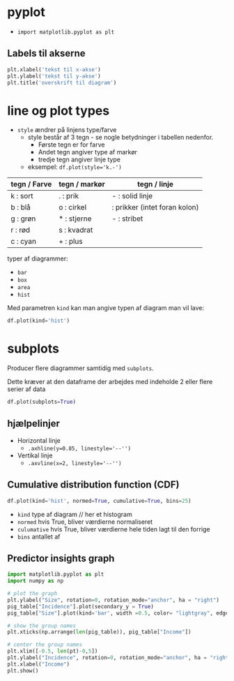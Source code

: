 # pyplot
- `import matplotlib.pyplot as plt`

## Labels til akserne
````python
plt.xlabel('tekst til x-akse')
plt.ylabel('tekst til y-akse')
plt.title('overskrift til diagram')
````

# line og plot types
- `style` ændrer på linjens type/farve
  - style består af 3 tegn - se nogle betydninger i tabellen nedenfor.
    - Første tegn er for farve
    - Andet tegn angiver type af markør
    - tredje tegn angiver linje type
  - eksempel: `df.plot(style='k.-')`
  
| tegn / Farve | tegn / markør | tegn / linje |
|---|---|---|
| k : sort | . : prik | - : solid linje |
| b : blå | o : cirkel | : prikker (intet foran kolon) |
| g : grøn | * : stjerne | - : stribet |
| r : rød | s : kvadrat |  |
| c : cyan | + : plus |  |

typer af diagrammer:
 - `bar`
 - `box`
 - `area`
 - `hist`

Med parametren `kind` kan man angive typen af diagram man vil lave:
```python
df.plot(kind='hist')
```

# subplots
Producer flere diagrammer samtidig med `subplots`.

Dette kræver at den dataframe der arbejdes med indeholde 2 eller flere serier af data 
 
```python
df.plot(subplots=True)
```

## hjælpelinjer
- Horizontal linje
  - `.axhline(y=0.85, linestyle='--'')`
- Vertikal linje 
  - `.axvline(x=2, linestyle='--'')`


## Cumulative distribution function (CDF)
```python
df.plot(kind='hist', normed=True, cumulative=True, bins=25)
```
- `kind` type af diagram // her et histogram
- `normed` hvis True, bliver værdierne normaliseret 
- `culumative` hvis True, bliver værdierne hele tiden lagt til den forrige
- `bins` antallet af

## Predictor insights graph
```python
import matplotlib.pyplot as plt
import numpy as np

# plot the graph
plt.ylabel("Size", rotation=0, rotation_mode="anchor", ha = "right")
pig_table["Incidence"].plot(secondary_y = True)
pig_table["Size"].plot(kind='bar', width =0.5, color= "lightgray", edgecolor= "none")

# show the group names
plt.xticks(np.arrange(len(pig_table)), pig_table["Income"])

# center the group names
plt.xlim([-0.5, len(pt)-0,5])
plt.ylabel("Incidence", rotation=0, rotation_mode="anchor", ha = "right")
plt.xlabel("Income")
plt.show()
```